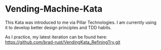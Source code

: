 # Vending-Machine-Kata

This Kata was introduced to me via Pillar Technologies. I am currently using it to develop better design principles and TDD habits. 

As I practice, my latest iteration can be found here: https://github.com/brad-rust/VendingKata_RefiningTry.git
